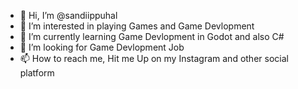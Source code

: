 - 👋 Hi, I’m @sandiippuhal
- 👀 I’m interested in playing Games and Game Devlopment
- 🌱 I’m currently learning Game Devlopment in Godot and also C#
- 💞️ I’m looking for Game Devlopment Job
- 📫 How to reach me, Hit me Up on my Instagram and other social platform
  

<!---
sandiippuhal/sandiippuhal is a ✨ special ✨ repository because its `README.md` (this file) appears on your GitHub profile.
You can click the Preview link to take a look at your changes.
--->
